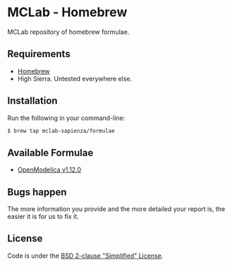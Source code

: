 # MCLab - Homebrew

MCLab repository of homebrew formulae.

## Requirements

* [Homebrew](https://github.com/Homebrew/brew)
* High Sierra. Untested everywhere else.

## Installation

Run the following in your command-line:

```sh
$ brew tap mclab-sapienza/formulae
```

## Available Formulae

* [OpenModelica v1.12.0](https://github.com/mclab-sapienza/homebrew-formulae/blob/master/openmodelica.rb)

## Bugs happen

The more information you provide and the more detailed your report is, the easier it is for us to fix it.

## License
Code is under the [BSD 2-clause "Simplified" License](https://github.com/mclab-sapienza/homebrew-formulae/blob/master/LICENSE).
